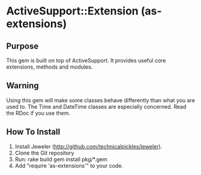 # ActiveSupport::Extension (as-extensions)

## Purpose

This gem is built on top of ActiveSupport. It provides useful core
extensions, methods and modules.

## Warning

Using this gem will make some classes behave differently than what you
are used to. The Time and DateTime classes are especially concerned.
Read the RDoc if you use them.

## How To Install

1) Install Jeweler (http://github.com/technicalpickles/jeweler).
2) Clone the Git repository
3) Run:
    rake build
    gem install pkg/*.gem
4) Add "require 'as-extensions'" to your code.
